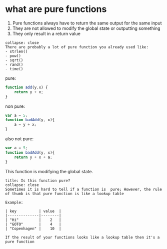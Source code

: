 # what are pure functions
1. Pure functions always have to return the same output for the same input
2. They are not allowed to modify the global state or outputting something
3. They only result in a return value

``` ad-example
collapse: close
There are probably a lot of pure function you already used like: 
- strlen()
- pow()
- sqrt()
- rand()
- time()
```

pure:
``` javascript
function add(y,x) {
	return y + x;
}
```

non pure:
``` javascript
var a = 5;
function badAdd(y, x){
	a = y + x;
}
```
also not pure:
``` javascript
var a = 5;
function badAdd(y, x){
	return y + x + a;
}
```
This function is modifying the global state. 

``` ad-note
title: Is this function pure?
collapse: close
Sometimes it is hard to tell if a function is  pure; However, the rule of thumb is that pure function is like a lookup table

Example:

| key          | value  |
|--------------|--------|
| "Hi" 		   | 	2   |
| "GOTO"       | 	4   |
| "Copenhagen" | 	10  |

If the result of your functions looks like a lookup table then it's a pure function 
```